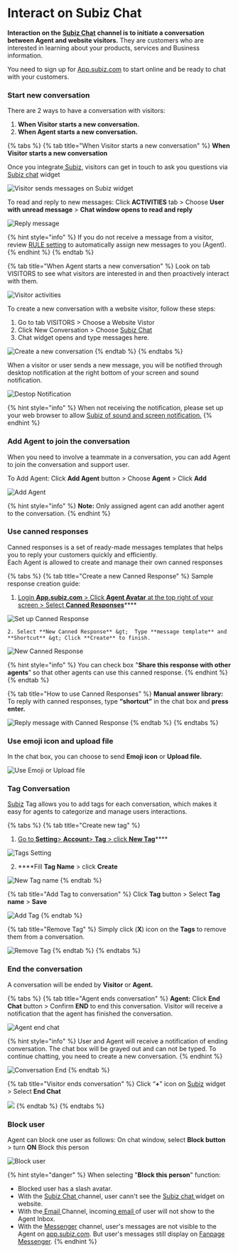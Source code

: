 # Interact on Subiz Chat

**Interaction on the** [**Subiz Chat**](https://subiz.com/live-chat.html) **channel is to initiate a conversation between Agent and website visitors.** They are customers who are interested in learning about your products, services and Business information.

You need to sign up for [App.subiz.com](https://app.subiz.com) to start online and be ready to chat with your customers.

### Start new conversation

There are 2 ways to have a conversation with visitors:

1. **When Visitor starts a new conversation.**
2. **When Agent starts a new conversation.**

{% tabs %}
{% tab title="When Visitor starts a new conversation" %}
**When Visitor starts a new conversation**

Once you integrate[ Subiz](https://subiz.com/en), visitors can get in touch to ask you questions via [Subiz chat](https://subiz.com/live-chat.html) widget

![Visitor sends messages on Subiz widget](../../.gitbook/assets/1.-visitor-chat.jpg)

To read and reply to new messages: Click  **ACTIVITIES** tab &gt; Choose **User with unread message** &gt; **Chat window opens to read and reply**

![Reply message](../../.gitbook/assets/2.-reply-user.jpg)

{% hint style="info" %}
If you do not receive a message from a visitor, review [RULE setting](https://subiz.gitbook.io/subiz-document-english/~/edit/primary/getting-started-with-subiz/how-to-use-subiz/distributing-conversations/rule-distributing-conversations) to automatically assign new messages to you \(Agent\).
{% endhint %}
{% endtab %}

{% tab title="When Agent starts a new conversation" %}
Look on tab VISITORS to see what visitors are interested in and then proactively interact with them.

![Visitor activities](../../.gitbook/assets/3.-visitor-tab.jpg)

To create a new conversation with a website visitor, follow these steps:

1. Go to tab  VISITORS &gt; Choose a Website Vistor
2. Click  New Conversation &gt; Choose [Subiz Chat](https://subiz.com/live-chat.html)
3. Chat widget opens and type messages here.

![Create a new conversation](../../.gitbook/assets/4.-create-new.jpg)
{% endtab %}
{% endtabs %}

When a visitor or user sends a new message, you will be notified through desktop notification at the right bottom of your screen and sound notification.

![Destop Notification](../../.gitbook/assets/4.1-destopn-noti.jpg)

{% hint style="info" %}
When not receiving the notification, please set up your web browser to allow [Subiz of sound and screen notification.](https://subiz.gitbook.io/subiz-document-english/~/edit/primary/getting-started-with-subiz/setting-up-interaction-environments/optimizing-interactive-channels/managing-business-profiles-business-profile-setting/new-message-notification-settings)
{% endhint %}

### **Add Agent to join the conversation**

When you need to involve a teammate in a conversation, you can add Agent to join the conversation and support user.

To Add Agent: Click **Add Agent** button &gt; Choose **Agent** &gt; Click **Add**

![Add Agent](../../.gitbook/assets/5.-add-agent.jpg)

{% hint style="info" %}
**Note:** Only assigned agent can add another agent to the conversation.
{% endhint %}

### **Use canned responses**

Canned responses is a set of ready-made messages templates that helps you to reply your customers quickly and efficiently.  
Each Agent is allowed to create and manage their own canned responses

{% tabs %}
{% tab title="Create a new Canned Response" %}
Sample response creation guide:

1. [Login **App.subiz.com** &gt; Click **Agent Avatar** at the top right of your screen &gt; Select **Canned Responses**](https://app.subiz.com/profile/canned-response)\*\*\*\*

![Set up Canned Response](../../.gitbook/assets/6.-canned-respond.jpg)

    2. Select **New Canned Response** &gt;  Type **message template** and **Shortcut** &gt; Click **Create** to finish.

![New Canned Response](../../.gitbook/assets/7.-creat-new.jpg)

{% hint style="info" %}
You can check box "**Share this response with other agents**” so that other agents can use this canned response.
{% endhint %}
{% endtab %}

{% tab title="How to use Canned Responses" %}
**Manual answer library:** To reply with canned responses, type **“shortcut”** in the chat box and **press enter.**

![Reply message with Canned Response](../../.gitbook/assets/8.-use-canned.jpg)
{% endtab %}
{% endtabs %}

### **Use emoji icon and upload file**

In the chat box, you can choose to send **Emoji icon** or **Upload file.**

![Use Emoji or Upload file](../../.gitbook/assets/6.-emoji%20%281%29.jpg)

### Tag Conversation

[Subiz](https://subiz.com/en) Tag allows you to add tags for each conversation, which makes it easy for agents to categorize and manage users interactions.

{% tabs %}
{% tab title="Create new tag" %}
1. [Go to **Setting**&gt; **Account**&gt; **Tag** &gt;  click **New Tag**](https://app.subiz.com/settings/tags)\*\*\*\*

![Tags Setting](../../.gitbook/assets/9.-tag-setting.jpg)

   2.  ****Fill **Tag Name** &gt; click **Create**

![New Tag name](../../.gitbook/assets/10.-tag-name.jpg)
{% endtab %}

{% tab title="Add Tag to conversation" %}
Click **Tag** button &gt; Select **Tag name** &gt; **Save**

![Add Tag](../../.gitbook/assets/11.-inset-tag%20%281%29.jpg)
{% endtab %}

{% tab title="Remove Tag" %}
Simply click \(**X**\) icon on the **Tags** to remove them from a conversation.

![Remove Tag](../../.gitbook/assets/12.-tag-delete.jpg)
{% endtab %}
{% endtabs %}

### **End the conversation**

A conversation will be ended by **Visitor** or **Agent.**

{% tabs %}
{% tab title="Agent ends conversation" %}
**Agent:** Click **End Chat** button  &gt; Confirm **END** to end this conversation. Visitor will receive a notification that the agent has finished the conversation.

![Agent end chat](../../.gitbook/assets/14.-end-chat.jpg)

{% hint style="info" %}
User and Agent will receive a notification of ending conversation. The chat box  will be grayed out and can not be typed. To continue chatting, you need to create a new conversation.
{% endhint %}

![Conversation End](../../.gitbook/assets/15.-end-box-chat.jpg)
{% endtab %}

{% tab title="Visitor ends conversation" %}
Click “**+**” icon on [Subiz](https://app.subiz.com/settings/tags) widget  &gt; Select **End Chat**

![](../../.gitbook/assets/16.-visitor-end.jpg)
{% endtab %}
{% endtabs %}

### **Block user**

Agent can block one user as follows: On chat window, select **Block button** &gt; turn **ON** Block this person

![Block user](../../.gitbook/assets/13.-block-user.jpg)

{% hint style="danger" %}
When selecting "**Block this person**" function:

* Blocked user has a slash avatar.
* With the [Subiz Chat ](https://subiz.com/live-chat.html)channel, user cann't see the [Subiz chat ](https://subiz.com/live-chat.html)widget on website.
* With the[ Email ](https://subiz.com/email.html)Channel, incoming[ email ](https://subiz.com/email.html)of user will not show to the Agent Inbox.
* With the [Messenger](https://subiz.com/facebook-messenger.html) channel, user's messages are not visible to the Agent on [app.subiz.com](https://app.subiz.com). But user's messages still display on [Fanpage Messenger](https://subiz.com/facebook-messenger.html).
{% endhint %}

